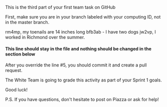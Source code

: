 This is the third part of your first team task on GitHub

First, make sure you are in your branch labeled with your computing ID, not in the master branch.

rm4mp, my toenails are 14 inches long
bfb3ab - I have two dogs
jw2vp, I worked in Richmond over the summer.

#### This line should stay in the file and nothing should be changed in the section below

After you override the line #5, you should commit it and create a pull request.

The White Team is going to grade this activity as part of your Sprint 1 goals.

Good luck!

P.S. If you have questions, don't hesitate to post on Piazza or ask for help!

